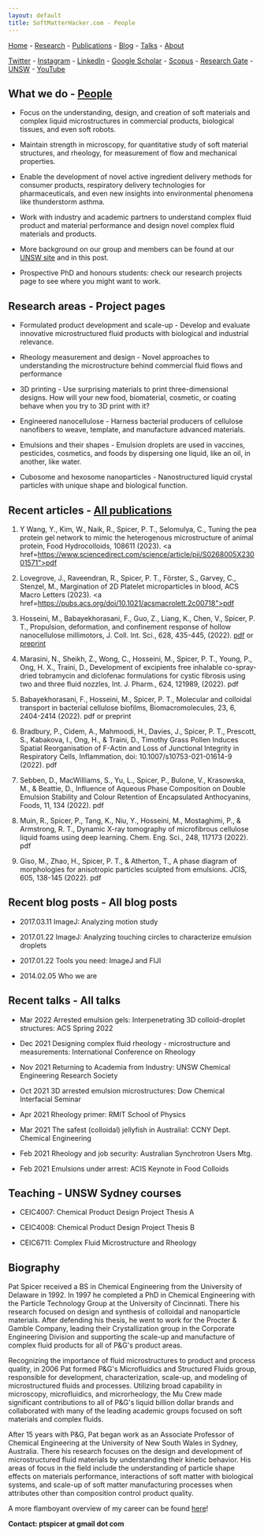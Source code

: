 ```yaml
---
layout: default
title: SoftMatterHacker.com - People
---
```


[Home](index.html) - [Research](research.html) - [Publications](publications.html) - [Blog](blog.md) - [Talks](talks.html) - [About](whoweare.html)


 [Twitter](http://twitter.com/SoftMatterHackr/) -  [Instagram](http://instagram.com/softmatterhacker/) -  [LinkedIn](http://www.linkedin.com/pub/pat-spicer/2/41a/8b3) -  [Google Scholar](http://scholar.google.com/citations?hl=en&user=PyAxphYAAAAJ&view_op=list_works&pagesize=100) -  [Scopus](http://www.scopus.com/authid/detail.url?origin=resultslist&authorId=56210450800) -  [Research Gate](http://www.researchgate.net/profile/Patrick_Spicer/) -  [UNSW](https://research.unsw.edu.au/people/associate-professor-patrick-spicer) - [YouTube](https://www.youtube.com/user/ptspicer) 


## What we do - [People](people.md)

* Focus on the understanding, design, and creation of soft materials and complex liquid microstructures in commercial products, biological tissues, and even soft robots.

* Maintain strength in microscopy, for quantitative study of soft material structures, and rheology, for measurement of flow and mechanical properties.

* Enable the development of novel active ingredient delivery methods for consumer products, respiratory delivery technologies for pharmaceuticals, and even new insights into environmental phenomena like thunderstorm asthma.

* Work with industry and academic partners to understand complex fluid product and material performance and design novel complex fluid materials and products.

* More background on our group and members can be found at our [UNSW site](https://research.unsw.edu.au/people/associate-professor-patrick-spicer) and in this post.

* Prospective PhD and honours students: check our research projects page to see where you might want to work.


## Research areas - Project pages

* Formulated product development and scale-up - Develop and evaluate innovative microstructured fluid products with biological and industrial relevance.

* Rheology measurement and design - Novel approaches to understanding the microstructure behind commercial fluid flows and performance

* 3D printing - Use surprising materials to print three-dimensional designs. How will your new food, biomaterial, cosmetic, or coating behave when you try to 3D print with it?

* Engineered nanocellulose - Harness bacterial producers of cellulose nanofibers to weave, template, and manufacture advanced materials.

* Emulsions and their shapes - Emulsion droplets are used in vaccines, pesticides, cosmetics, and foods by dispersing one liquid, like an oil, in another, like water.

* Cubosome and hexosome nanoparticles - Nanostructured liquid crystal particles with unique shape and biological function.


## Recent articles - [All publications](publications.md)

1. Y Wang, Y., Kim, W., Naik, R., Spicer, P. T., Selomulya, C., Tuning the pea protein gel network to mimic the heterogenous microstructure of animal protein, Food Hydrocolloids, 108611 (2023). <a href=https://www.sciencedirect.com/science/article/pii/S0268005X23001571">pdf</a>

2. Lovegrove, J., Raveendran, R., Spicer, P. T., Förster, S., Garvey, C., Stenzel, M., Margination of 2D Platelet microparticles in blood, ACS Macro Letters (2023). <a href=https://pubs.acs.org/doi/10.1021/acsmacrolett.2c00718">pdf</a>

1. Hosseini, M., Babayekhorasani, F., Guo, Z., Liang, K., Chen, V., Spicer, P. T., Propulsion, deformation, and confinement response of hollow nanocellulose millimotors, J. Coll. Int. Sci., 628, 435-445, (2022). [pdf](https://nonequilibrium.com/.../pdf/Maryam%20Millimotors%20JCIS.pdf) or [preprint](http://arxiv.org/abs/2206.03232)

1. Marasini, N., Sheikh, Z., Wong, C., Hosseini, M., Spicer, P. T., Young, P., Ong, H. X., Traini, D., Development of excipients free inhalable co-spray-dried tobramycin and diclofenac formulations for cystic fibrosis using two and three fluid nozzles, Int. J. Pharm., 624, 121989, (2022). pdf

1. Babayekhorasani, F., Hosseini, M., Spicer, P. T., Molecular and colloidal transport in bacterial cellulose biofilms, Biomacromolecules, 23, 6, 2404-2414 (2022). pdf or preprint

1. Bradbury, P., Cidem, A., Mahmoodi, H., Davies, J., Spicer, P. T., Prescott, S., Kabakova, I., Ong, H., & Traini, D., Timothy Grass Pollen Induces Spatial Reorganisation of F-Actin and Loss of Junctional Integrity in Respiratory Cells, Inflammation, doi: 10.1007/s10753-021-01614-9 (2022). pdf

1. Sebben, D., MacWilliams, S., Yu, L., Spicer, P., Bulone, V., Krasowska, M., & Beattie, D., Influence of Aqueous Phase Composition on Double Emulsion Stability and Colour Retention of Encapsulated Anthocyanins, Foods, 11, 134 (2022). pdf

1. Muin, R., Spicer, P., Tang, K., Niu, Y., Hosseini, M., Mostaghimi, P., & Armstrong, R. T., Dynamic X-ray tomography of microfibrous cellulose liquid foams using deep learning. Chem. Eng. Sci., 248, 117173 (2022). pdf

1. Giso, M., Zhao, H., Spicer, P. T., & Atherton, T., A phase diagram of morphologies for anisotropic particles sculpted from emulsions. JCIS, 605, 138-145 (2022). pdf


## Recent blog posts - All blog posts

* 2017.03.11 ImageJ: Analyzing motion study

* 2017.01.22 ImageJ: Analyzing touching circles to characterize emulsion droplets

* 2017.01.22 Tools you need: ImageJ and FIJI

* 2014.02.05 Who we are


## Recent talks - All talks

* Mar 2022 Arrested emulsion gels: Interpenetrating 3D colloid-droplet structures: ACS Spring 2022

* Dec 2021 Designing complex fluid rheology - microstructure and measurements: International Conference on Rheology

* Nov 2021 Returning to Academia from Industry: UNSW Chemical Engineering Research Society

* Oct 2021 3D arrested emulsion microstructures: Dow Chemical Interfacial Seminar

* Apr 2021 Rheology primer: RMIT School of Physics

* Mar 2021 The safest (colloidal) jellyfish in Australia!: CCNY Dept. Chemical Engineering

* Feb 2021 Rheology and job security: Australian Synchrotron Users Mtg.

* Feb 2021 Emulsions under arrest: ACIS Keynote in Food Colloids


## Teaching - UNSW Sydney courses

* CEIC4007: Chemical Product Design Project Thesis A

* CEIC4008: Chemical Product Design Project Thesis B

* CEIC6711: Complex Fluid Microstructure and Rheology


## Biography

Pat Spicer received a BS in Chemical Engineering from the University of Delaware in 1992. In 1997 he completed a PhD in Chemical Engineering with the Particle Technology Group at the University of Cincinnati. There his research focused on design and synthesis of colloidal and nanoparticle materials. After defending his thesis, he went to work for the Procter & Gamble Company, leading their Crystallization group in the Corporate Engineering Division and supporting the scale-up and manufacture of complex fluid products for all of P&G's product areas.

Recognizing the importance of fluid microstructures to product and process quality, in 2006 Pat formed P&G's Microfluidics and Structured Fluids group, responsible for development, characterization, scale-up, and modeling of microstructured fluids and processes. Utilizing broad capability in microscopy, microfluidics, and microrheology, the Mu Crew made significant contributions to all of P&G's liquid billion dollar brands and collaborated with many of the leading academic groups focused on soft materials and complex fluids.

After 15 years with P&G, Pat began work as an Associate Professor of Chemical Engineering at the University of New South Wales in Sydney, Australia. There his research focuses on the design and development of microstructured fluid materials by understanding their kinetic behavior. His areas of focus in the field include the understanding of particle shape effects on materials performance, interactions of soft matter with biological systems, and scale-up of soft matter manufacturing processes when attributes other than composition control product quality.

A more flamboyant overview of my career can be found [here](https://www.futurefoodsystems.com.au/pat-spicer-complex-fluids-expert/)!


**Contact: ptspicer at gmail dot com**
